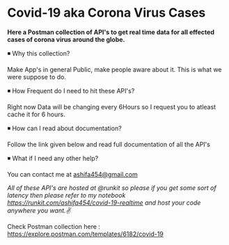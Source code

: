 # Covid-19 aka Corona Virus Cases #

__Here a Postman collection of API's to get real time data for all effected cases of corona virus around the globe.__

◾️ Why this collection?
    
   Make App's in general Public, make people aware about it. This is what we were suppose to do.

◾️ How Frequent do I need to hit these API's?
  
  Right now Data will be changing every 6Hours so I request you to atleast cache it for 6 hours.  
  
◾️ How can I read about documentation?
  
  Follow the link given below and read full documentation of all the API's
 
◾️ What if I need any other help?
  
  You can contact me at ashifa454@gmail.com
  
  _All of these API's are hosted at @runkit so please if you get some sort of latency then please refer to my notebook https://runkit.com/ashifa454/covid-19-realtime and host your code anywhere you want.✌_
  
  Check Postman collection here : 
  https://explore.postman.com/templates/6182/covid-19
